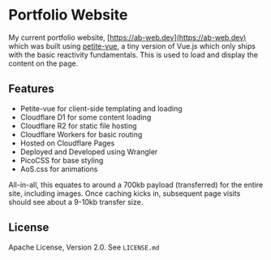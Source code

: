 # Portfolio Website

My current portfolio website, [https://ab-web.dev](https://ab-web.dev) which was built using [petite-vue](https://github.com/vuejs/petite-vue), a tiny version of Vue.js which only ships with the basic reactivity fundamentals. This is used to load and display the content on the page.

## Features

- Petite-vue for client-side templating and loading
- Cloudflare D1 for some content loading
- Cloudflare R2 for static file hosting
- Cloudflare Workers for basic routing
- Hosted on Cloudflare Pages
- Deployed and Developed using Wrangler
- PicoCSS for base styling
- AoS.css for animations

All-in-all, this equates to around a 700kb payload (transferred) for the entire site, including images. Once caching kicks in, subsequent page visits should see about a 9-10kb transfer size.

## License

Apache License, Version 2.0. See `LICENSE.md`
